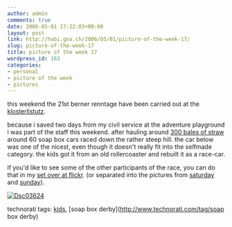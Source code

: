 ```yaml
---
author: admin
comments: true
date: 2006-05-01 17:22:03+00:00
layout: post
link: http://habi.gna.ch/2006/05/01/picture-of-the-week-17/
slug: picture-of-the-week-17
title: picture of the week 17
wordpress_id: 163
categories:
- personal
- picture of the week
- pictures
---
```



this weekend the 21st berner renntage have been carried out at the [klosterlistutz](http://map.search.ch/3006-bern/kloesterlistutz?x=-4&y=-72&z=1024).
  
because i saved two days from my civil service at the adventure playground i was part of the staff this weekend. after hauling around [300 bales of straw](http://www.flickr.com/photos/habi/136995663/in/set-72057594121961006/) around 60 soap box cars raced down the rather steep hill. the car below was one of the nicest, even though it doesn't really fit into the selfmade category. the kids got it from an old rollercoaster and rebuilt it as a race-car.
  
if you'd like to see some of the other participants of the race, you can do that in my [set over at flickr](http://www.flickr.com/photos/habi/sets/72057594121961006/). (or separated into the pictures from [saturday](http://www.flickr.com/photos/habi/sets/72057594120272261/) and [sunday](http://www.flickr.com/photos/habi/sets/72057594121948558/)).



[![Dsc03624](http://habi.gna.ch/blog/images/DSC03624-tm.jpg)](http://habi.gna.ch/blog/images/DSC03624.jpg)





technorati tags: [kids](http://www.technorati.com/tag/kids), [soap box derby](http://www.technorati.com/tag/soap box derby)
